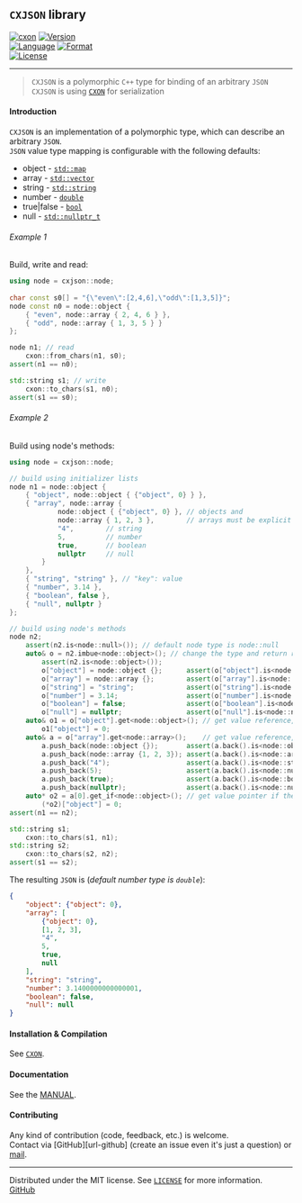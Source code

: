 ## `CXJSON` library

[![cxon][url-cxon-image]](https://github.com/libcxon/cxon)
[![Version][url-version-image]](https://github.com/libcxon/cxon)  
[![Language][url-language-image]](https://isocpp.org/wiki/faq/cpp11)
[![Format][url-format-image]](http://json.org)  
[![License][url-license-image]](../LICENSE)

--------------------------------------------------------------------------------

> `CXJSON` is a polymorphic `C++` type for binding of an arbitrary `JSON`  
> `CXJSON` is using [`CXON`](../README.md) for serialization

#### Introduction

`CXJSON` is an implementation of a polymorphic type, which can describe an arbitrary `JSON`.  
`JSON` value type mapping is configurable with the following defaults:
  - object - [`std::map`][url-cpp-map]
  - array - [`std::vector`][url-cpp-vect]
  - string - [`std::string`][url-cpp-bstr]
  - number - [`double`][url-cpp-types]
  - true|false - [`bool`][url-cpp-types]
  - null - [`std::nullptr_t`][url-cpp-types]

###### Example 1

Build, write and read:

``` c++
using node = cxjson::node;
        
char const s0[] = "{\"even\":[2,4,6],\"odd\":[1,3,5]}";
node const n0 = node::object {
    { "even", node::array { 2, 4, 6 } },
    { "odd", node::array { 1, 3, 5 } }
};

node n1; // read
    cxon::from_chars(n1, s0);
assert(n1 == n0);

std::string s1; // write
    cxon::to_chars(s1, n0);
assert(s1 == s0);
```

###### Example 2

Build using node's methods:

``` c++
using node = cxjson::node;

// build using initializer lists
node n1 = node::object {
    { "object", node::object { {"object", 0} } },
    { "array", node::array {
            node::object { {"object", 0} }, // objects and
            node::array { 1, 2, 3 },        // arrays must be explicit
            "4",        // string
            5,          // number
            true,       // boolean
            nullptr     // null
        }
    },
    { "string", "string" }, // "key": value
    { "number", 3.14 },
    { "boolean", false },
    { "null", nullptr }
};

// build using node's methods
node n2;
    assert(n2.is<node::null>()); // default node type is node::null
    auto& o = n2.imbue<node::object>(); // change the type and return reference of the value
        assert(n2.is<node::object>());
        o["object"] = node::object {};      assert(o["object"].is<node::object>());
        o["array"] = node::array {};        assert(o["array"].is<node::array>());
        o["string"] = "string";             assert(o["string"].is<node::string>());
        o["number"] = 3.14;                 assert(o["number"].is<node::number>());
        o["boolean"] = false;               assert(o["boolean"].is<node::boolean>());
        o["null"] = nullptr;                assert(o["null"].is<node::null>());
    auto& o1 = o["object"].get<node::object>(); // get value reference, the type is known
        o1["object"] = 0;
    auto& a = o["array"].get<node::array>();    // get value reference, the type is known
        a.push_back(node::object {});       assert(a.back().is<node::object>());
        a.push_back(node::array {1, 2, 3}); assert(a.back().is<node::array>());
        a.push_back("4");                   assert(a.back().is<node::string>());
        a.push_back(5);                     assert(a.back().is<node::number>());
        a.push_back(true);                  assert(a.back().is<node::boolean>());
        a.push_back(nullptr);               assert(a.back().is<node::null>());
    auto* o2 = a[0].get_if<node::object>(); // get value pointer if the type match
        (*o2)["object"] = 0;
assert(n1 == n2);

std::string s1;
    cxon::to_chars(s1, n1);
std::string s2;
    cxon::to_chars(s2, n2);
assert(s1 == s2);
```

The resulting `JSON` is (*default number type is `double`*):

``` json
{
    "object": {"object": 0},
    "array": [
        {"object": 0},
        [1, 2, 3],
        "4",
        5,
        true,
        null
    ],
    "string": "string",
    "number": 3.1400000000000001,
    "boolean": false,
    "null": null
}
```

#### Installation & Compilation

See [`CXON`](../README.md#compilation).

#### Documentation

See the [MANUAL](MANUAL.md).

#### Contributing

Any kind of contribution (code, feedback, etc.) is welcome.  
Contact via [GitHub][url-github] (create an issue even it's just a question) or
[mail](mailto:oknenavin@outlook.com).

--------------------------------------------------------------------------------
Distributed under the MIT license. See [`LICENSE`](../LICENSE) for more information.  
[GitHub](https://github.com/oknenavin/cxon)  


<!-- links -->
[url-cxon-image]: https://img.shields.io/badge/lib-CXON-608060.svg?style=plastic
[url-version-image]: https://img.shields.io/badge/version-0.42.0-608060.svg?style=plastic
[url-language-image]: https://img.shields.io/badge/language-C++11-608060.svg?style=plastic&logo=C%2B%2B
[url-format-image]: https://img.shields.io/badge/language-JSON-608060.svg?style=plastic&logo=JSON
[url-license-image]: https://img.shields.io/badge/license-MIT-608060.svg?style=plastic
[url-cpp-map]: https://en.cppreference.com/mwiki/index.php?title=cpp/container/map&oldid=109218
[url-cpp-vect]: https://en.cppreference.com/mwiki/index.php?title=cpp/container/vector&oldid=107643
[url-cpp-bstr]: https://en.cppreference.com/mwiki/index.php?title=cpp/string/basic_string&oldid=107637
[url-cpp-types]: https://en.cppreference.com/mwiki/index.php?title=cpp/language/types&oldid=108124
